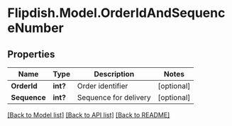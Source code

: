 # Flipdish.Model.OrderIdAndSequenceNumber
## Properties

Name | Type | Description | Notes
------------ | ------------- | ------------- | -------------
**OrderId** | **int?** | Order identifier | [optional] 
**Sequence** | **int?** | Sequence for delivery | [optional] 

[[Back to Model list]](../README.md#documentation-for-models) [[Back to API list]](../README.md#documentation-for-api-endpoints) [[Back to README]](../README.md)

